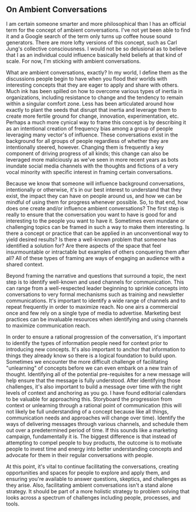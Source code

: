 ## On Ambient Conversations

I am certain someone smarter and more philosophical than I has an official term for the concept of ambient conversations. I've not yet been able to find it and a Google search of the term only turns up coffee house sound generators. There are more lofty versions of this concept, such as Carl Jung's collective consciousness. I would not be so delusional as to believe that I as an individual could influence basically held beliefs at that kind of scale. For now, I'm sticking with ambient conversations.

What are ambient conversations, exactly? In my world, I define them as the discussions people begin to have when you flood their worlds with interesting concepts that they are eager to apply and share with others. Much ink has been spilled on how to overcome various types of inertia in organizations, including resistance to change and the tendency to remain within a singular comfort zone. Less has been articulated around how exactly to plant the seeds that disrupt that inertia and leverage them to create more fertile ground for change, innovation, experimentation, etc. Perhaps a much more cynical way to frame this concept is by describing it as an intentional creation of frequency bias among a group of people leveraging many vector's of influence. These conversations exist in the background for all groups of people regardless of whether they are intentionally steered, however. Changing them is frequently a key component of driving progress of all kinds; this change can also be leveraged more maliciously as we've seen in more recent years as bots inundate social media channels with the thoughts and fictions of a very vocal minority with specific interest in framing certain conversations. 

Because we know that someone will influence background conversations, intentionally or otherwise, it's in our best interest to understand that they exist, the impact they can have on people around us, and how we can be mindful of using them for progress whenever possible. So, to that end, how does one create and/or influence ambient conversations? The first step is really to ensure that the conversation you want to have is good for and interesting to the people you want to have it. Sometimes even mundane or challenging topics can be framed in such a way to make them interesting. Is there a concept or practice that can be applied in an unconventional way to yield desired results? Is there a well-known problem that someone has identified a solution for? Are there aspects of the space that feel insurmountable or intractable but examples of others conquering them after all? All of these types of framing are ways of engaging an audience with a shared context.

Beyond framing the narrative and questions that surround a topic, the next step is to identify well-known and used channels for communication. This can range from a well-respected leader beginning to sprinkle concepts into conversations to very formal mechanisms such as training and newsletter communications. It's important to identify a wide range of channels and to repeat frequently in order to maximize reach. No one airs a commercial once and few rely on a single type of media to advertise. Marketing best practices can be invaluable resources when identifying and using channels to maximize communication reach.

In order to ensure a rational progression of the conversation, it's important to identify the types of information people need for context prior to introducing new concepts. It's also important to anchor that information to things they already know so there is a logical foundation to build upon. Sometimes we encounter the more difficult challenge of facilitating "unlearning" of concepts before we can even embark on a new train of thought. Identifying all of the potential pre-requisites for a new message will help ensure that the message is fully understood. After identifying those challenges, it's also important to build a message over time with the right levels of context and anchoring as you go. I have found editorial calendars to be valuable for approaching this. Storyboard the progression from context or unlearning through a rational point of communication (this will not likely be full understanding of a concept because like all things, communication needs and approaches will change over time). Identify the ways of delivering messages through various channels, and schedule them out over a predetermined period of time. If this sounds like a marketing campaign, fundamentally it is. The biggest difference is that instead of attempting to compel people to buy products, the outcome is to motivate people to invest time and energy into better understanding concepts and advocate for them in their regular conversations with people.

At this point, it's vital to continue facilitating the conversations, creating opportunities and spaces for people to explore and apply them, and ensuring you're available to answer questions, skeptics, and challenges as they arise. Also, facilitating ambient conversations isn't a stand alone strategy. It should be part of a more holistic strategy to problem solving that looks across a spectrum of challenges including people, processes, and tools.
